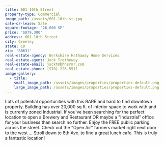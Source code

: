 ```yaml
---
title: 601 10th Street
property-type: Commercial
image_path: /assets/601-10th-st.jpg
sale-or-lease: Sale
square-footage: '26,000 SF'
price: '$879,000'
address: 601 10th Street
city: Greeley
state: CO
zip: '80631'
real-estate-agency: Berkshire Hathaway Home Services
real-estate-agent: Jack Trethewey
real-estate-email: jackt@bhhsrmr.com
real-estate-phone: (970) 226-5511
image-gallery:
  - title:
    small_image_path: /assets/images/properties/properties-default.png
    large_image_path: /assets/images/properties/properties-default.png
---
```


Lots of potential opportunities with this RARE and hard to find downtown property. Building has over 20,000 sq ft. of interior space to work with and is currently zoned Industrial. If you've been searching for the perfect location to open a Brewery and Restaurant OR maybe a "Industrial" office for your business than search no further. Enjoy the FREE public parking across the street. Check out the "Open Air" farmers market right next door to the west … Stroll down to 8th Ave. to find a great lunch cafe. This is truly a fantastic location!